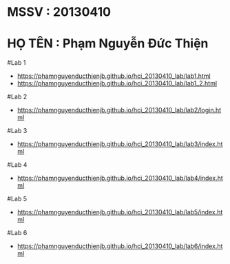 
# MSSV : 20130410
# HỌ TÊN : Phạm Nguyễn Đức Thiện

#Lab 1
   + https://phamnguyenducthienjb.github.io/hci_20130410_lab/lab1.html
   + https://phamnguyenducthienjb.github.io/hci_20130410_lab/lab1_2.html

#Lab 2
   + https://phamnguyenducthienjb.github.io/hci_20130410_lab/lab2/login.html


#Lab 3
   + https://phamnguyenducthienjb.github.io/hci_20130410_lab/lab3/index.html

#Lab 4
   + https://phamnguyenducthienjb.github.io/hci_20130410_lab/lab4/index.html

#Lab 5
   + https://phamnguyenducthienjb.github.io/hci_20130410_lab/lab5/index.html

#Lab 6
   + https://phamnguyenducthienjb.github.io/hci_20130410_lab/lab6/index.html
